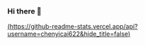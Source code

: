 ### Hi there 👋

<!--
**chenyicai622/chenyicai622** is a ✨ _special_ ✨ repository because its `README.md` (this file) appears on your GitHub profile.

Here are some ideas to get you started:

- 🔭 I’m currently working on ...
- 🌱 I’m currently learning ...
- 👯 I’m looking to collaborate on ...
- 🤔 I’m looking for help with ...
- 💬 Ask me about ...
- 📫 How to reach me: ...
- 😄 Pronouns: ...
- ⚡ Fun fact: ...
-->

[(https://github-readme-stats.vercel.app/api?username=chenyicai622&hide_title=false)](https://github.com/anuraghazra/github-readme-stats)

